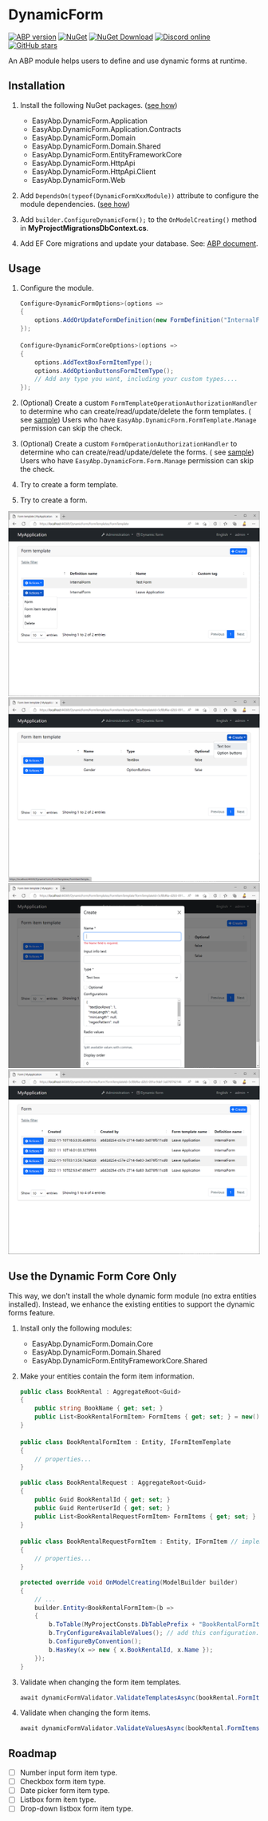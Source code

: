 # DynamicForm

[![ABP version](https://img.shields.io/badge/dynamic/xml?style=flat-square&color=yellow&label=abp&query=%2F%2FProject%2FPropertyGroup%2FAbpVersion&url=https%3A%2F%2Fraw.githubusercontent.com%2FEasyAbp%2FDynamicForm%2Fmaster%2FDirectory.Build.props)](https://abp.io)
[![NuGet](https://img.shields.io/nuget/v/EasyAbp.DynamicForm.Domain.Shared.svg?style=flat-square)](https://www.nuget.org/packages/EasyAbp.DynamicForm.Domain.Shared)
[![NuGet Download](https://img.shields.io/nuget/dt/EasyAbp.DynamicForm.Domain.Shared.svg?style=flat-square)](https://www.nuget.org/packages/EasyAbp.DynamicForm.Domain.Shared)
[![Discord online](https://badgen.net/discord/online-members/xyg8TrRa27?label=Discord)](https://discord.gg/xyg8TrRa27)
[![GitHub stars](https://img.shields.io/github/stars/EasyAbp/DynamicForm?style=social)](https://www.github.com/EasyAbp/DynamicForm)

An ABP module helps users to define and use dynamic forms at runtime.

## Installation

1. Install the following NuGet
   packages. ([see how](https://github.com/EasyAbp/EasyAbpGuide/blob/master/docs/How-To.md#add-nuget-packages))

    * EasyAbp.DynamicForm.Application
    * EasyAbp.DynamicForm.Application.Contracts
    * EasyAbp.DynamicForm.Domain
    * EasyAbp.DynamicForm.Domain.Shared
    * EasyAbp.DynamicForm.EntityFrameworkCore
    * EasyAbp.DynamicForm.HttpApi
    * EasyAbp.DynamicForm.HttpApi.Client
    * EasyAbp.DynamicForm.Web

2. Add `DependsOn(typeof(DynamicFormXxxModule))` attribute to configure the module
   dependencies. ([see how](https://github.com/EasyAbp/EasyAbpGuide/blob/master/docs/How-To.md#add-module-dependencies))

3. Add `builder.ConfigureDynamicForm();` to the `OnModelCreating()` method in **MyProjectMigrationsDbContext.cs**.

4. Add EF Core migrations and update your database.
   See: [ABP document](https://docs.abp.io/en/abp/latest/Tutorials/Part-1?UI=MVC&DB=EF#add-database-migration).

## Usage

1. Configure the module.

    ```csharp
    Configure<DynamicFormOptions>(options =>
    {
        options.AddOrUpdateFormDefinition(new FormDefinition("InternalForm", "Internal Form"));
    });
    
    Configure<DynamicFormCoreOptions>(options =>
    {
        options.AddTextBoxFormItemType();
        options.AddOptionButtonsFormItemType();
        // Add any type you want, including your custom types....
    });
    ```

2. (Optional) Create a custom `FormTemplateOperationAuthorizationHandler` to determine who can create/read/update/delete
   the form templates. (
   see [sample](https://github.com/EasyAbp/DynamicForm/blob/main/host/EasyAbp.DynamicForm.Web.Unified/InternalFormFormTemplateOperationAuthorizationHandler.cs))
   Users who have `EasyAbp.DynamicForm.FormTemplate.Manage` permission can skip the check.

3. (Optional) Create a custom `FormOperationAuthorizationHandler` to determine who can create/read/update/delete the
   forms. (
   see [sample](https://github.com/EasyAbp/DynamicForm/blob/main/host/EasyAbp.DynamicForm.Web.Unified/InternalFormFormOperationAuthorizationHandler.cs))
   Users who have `EasyAbp.DynamicForm.Form.Manage` permission can skip the check.

4. Try to create a form template.

5. Try to create a form.

![FormTemplates](/modules/DynamicForm/images/FormTemplates.png)
![FormItemTemplates](/modules/DynamicForm/images/FormItemTemplates.png)
![CreateFormItemTemplate](/modules/DynamicForm/images/CreateFormItemTemplate.png)
![Forms](/modules/DynamicForm/images/Forms.png)

## Use the Dynamic Form Core Only

This way, we don't install the whole dynamic form module (no extra entities installed). Instead, we enhance the existing
entities to support the dynamic forms feature.

1. Install only the following modules:

    * EasyAbp.DynamicForm.Domain.Core
    * EasyAbp.DynamicForm.Domain.Shared
    * EasyAbp.DynamicForm.EntityFrameworkCore.Shared

2. Make your entities contain the form item information.

    ```csharp
    public class BookRental : AggregateRoot<Guid>
    {
        public string BookName { get; set; }
        public List<BookRentalFormItem> FormItems { get; set; } = new();
    }
    
    public class BookRentalFormItem : Entity, IFormItemTemplate
    {
        // properties...
    } 
    ```

    ```csharp
    public class BookRentalRequest : AggregateRoot<Guid>
    {
        public Guid BookRentalId { get; set; }
        public Guid RenterUserId { get; set; }
        public List<BookRentalRequestFormItem> FormItems { get; set; } = new();
    }
    
    public class BookRentalRequestFormItem : Entity, IFormItem // implement IFormItemMetadata if need
    {
        // properties...
    } 
    ```

    ```csharp
    protected override void OnModelCreating(ModelBuilder builder)
    {
        // ...
        builder.Entity<BookRentalFormItem>(b =>
        {
            b.ToTable(MyProjectConsts.DbTablePrefix + "BookRentalFormItems", MyProjectConsts.DbSchema);
            b.TryConfigureAvailableValues(); // add this configuration.
            b.ConfigureByConvention();
            b.HasKey(x => new { x.BookRentalId, x.Name });
        });
    }
    ```

3. Validate when changing the form item templates.
    ```csharp
    await dynamicFormValidator.ValidateTemplatesAsync(bookRental.FormItems);
    ```

4. Validate when changing the form items.
    ```csharp
    await dynamicFormValidator.ValidateValuesAsync(bookRental.FormItems, bookRentalRequest.FormItems);
    ```

## Roadmap

- [ ] Number input form item type.
- [ ] Checkbox form item type.
- [ ] Date picker form item type.
- [ ] Listbox form item type.
- [ ] Drop-down listbox form item type.